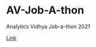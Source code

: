 # AV-Job-A-thon
Analytics Vidhya Job-a-thon 2021

[Link](https://datahack.analyticsvidhya.com/contest/job-a-thon/)
